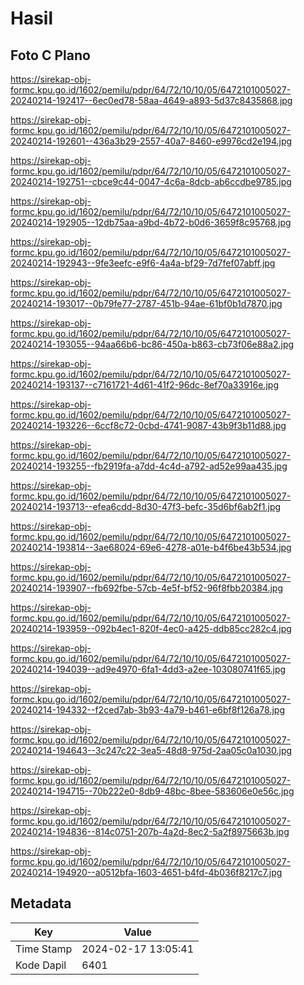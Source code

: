 # Hasil

## Foto C Plano

https://sirekap-obj-formc.kpu.go.id/1602/pemilu/pdpr/64/72/10/10/05/6472101005027-20240214-192417--6ec0ed78-58aa-4649-a893-5d37c8435868.jpg

https://sirekap-obj-formc.kpu.go.id/1602/pemilu/pdpr/64/72/10/10/05/6472101005027-20240214-192601--436a3b29-2557-40a7-8460-e9976cd2e194.jpg

https://sirekap-obj-formc.kpu.go.id/1602/pemilu/pdpr/64/72/10/10/05/6472101005027-20240214-192751--cbce9c44-0047-4c6a-8dcb-ab6ccdbe9785.jpg

https://sirekap-obj-formc.kpu.go.id/1602/pemilu/pdpr/64/72/10/10/05/6472101005027-20240214-192905--12db75aa-a9bd-4b72-b0d6-3659f8c95768.jpg

https://sirekap-obj-formc.kpu.go.id/1602/pemilu/pdpr/64/72/10/10/05/6472101005027-20240214-192943--9fe3eefc-e9f6-4a4a-bf29-7d7fef07abff.jpg

https://sirekap-obj-formc.kpu.go.id/1602/pemilu/pdpr/64/72/10/10/05/6472101005027-20240214-193017--0b79fe77-2787-451b-94ae-61bf0b1d7870.jpg

https://sirekap-obj-formc.kpu.go.id/1602/pemilu/pdpr/64/72/10/10/05/6472101005027-20240214-193055--94aa66b6-bc86-450a-b863-cb73f06e88a2.jpg

https://sirekap-obj-formc.kpu.go.id/1602/pemilu/pdpr/64/72/10/10/05/6472101005027-20240214-193137--c7161721-4d61-41f2-96dc-8ef70a33916e.jpg

https://sirekap-obj-formc.kpu.go.id/1602/pemilu/pdpr/64/72/10/10/05/6472101005027-20240214-193226--6ccf8c72-0cbd-4741-9087-43b9f3b11d88.jpg

https://sirekap-obj-formc.kpu.go.id/1602/pemilu/pdpr/64/72/10/10/05/6472101005027-20240214-193255--fb2919fa-a7dd-4c4d-a792-ad52e99aa435.jpg

https://sirekap-obj-formc.kpu.go.id/1602/pemilu/pdpr/64/72/10/10/05/6472101005027-20240214-193713--efea6cdd-8d30-47f3-befc-35d6bf6ab2f1.jpg

https://sirekap-obj-formc.kpu.go.id/1602/pemilu/pdpr/64/72/10/10/05/6472101005027-20240214-193814--3ae68024-69e6-4278-a01e-b4f6be43b534.jpg

https://sirekap-obj-formc.kpu.go.id/1602/pemilu/pdpr/64/72/10/10/05/6472101005027-20240214-193907--fb692fbe-57cb-4e5f-bf52-96f8fbb20384.jpg

https://sirekap-obj-formc.kpu.go.id/1602/pemilu/pdpr/64/72/10/10/05/6472101005027-20240214-193959--092b4ec1-820f-4ec0-a425-ddb85cc282c4.jpg

https://sirekap-obj-formc.kpu.go.id/1602/pemilu/pdpr/64/72/10/10/05/6472101005027-20240214-194039--ad9e4970-6fa1-4dd3-a2ee-103080741f65.jpg

https://sirekap-obj-formc.kpu.go.id/1602/pemilu/pdpr/64/72/10/10/05/6472101005027-20240214-194332--f2ced7ab-3b93-4a79-b461-e6bf8f126a78.jpg

https://sirekap-obj-formc.kpu.go.id/1602/pemilu/pdpr/64/72/10/10/05/6472101005027-20240214-194643--3c247c22-3ea5-48d8-975d-2aa05c0a1030.jpg

https://sirekap-obj-formc.kpu.go.id/1602/pemilu/pdpr/64/72/10/10/05/6472101005027-20240214-194715--70b222e0-8db9-48bc-8bee-583606e0e56c.jpg

https://sirekap-obj-formc.kpu.go.id/1602/pemilu/pdpr/64/72/10/10/05/6472101005027-20240214-194836--814c0751-207b-4a2d-8ec2-5a2f8975663b.jpg

https://sirekap-obj-formc.kpu.go.id/1602/pemilu/pdpr/64/72/10/10/05/6472101005027-20240214-194920--a0512bfa-1603-4651-b4fd-4b036f8217c7.jpg


## Metadata

| Key        | Value               |
| ---------- | ------------------- |
| Time Stamp | 2024-02-17 13:05:41 |
| Kode Dapil | 6401                |



